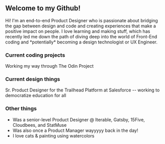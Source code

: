 <h2>Welcome to my Github!</h2>
Hi! I'm an end-to-end Product Designer who is passionate about bridging the gap between design and code and creating experiences that make a positive impact on people. I love learning and making stuff, which has recently led me down the path of diving deep into the world of Front-End coding and *potentially* becoming a design technologist or UX Engineer.

<h3> Current coding projects </h3>
Working my way through The Odin Project

<h3> Current design things </h3>
Sr. Product Designer for the Trailhead Platform at Salesforce -- working to democratize education for all

<h3> Other things </h3>
<ul>
  <li>Was a senior-level Product Designer @ Iterable, Gatsby, 15Five, Cloudbees, and StatMuse</li>
  <li>Was also once a Product Manager wayyyyy back in the day!</li>
  <li>I love cats & painting using watercolors</li>
 <ul>
